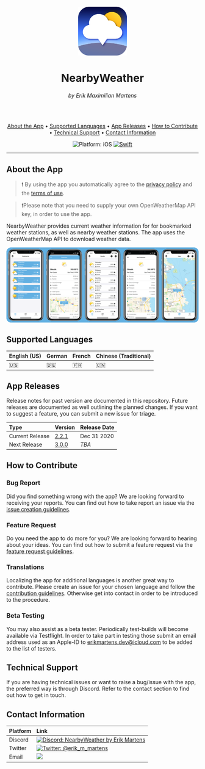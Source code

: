 <p align="center">
<img src="Resources/app_icon.png" alt="NearbyWeather for iOS" height="128" width="128">
</p>

<h1 align="center">NearbyWeather</h1>
<h6 align="center">by Erik Maximilian Martens</h6>

<br>
<p align="center">
  <a href="#about-the-app">About the App</a> •
  <a href="#supported-languages">Supported Languages</a> •
  <a href="#app-releases">App Releases</a> •
  <a href="#how-to-contribute">How to Contribute</a> •
  <a href="#technical-support">Technical Support</a> •
  <a href="#contact-information">Contact Information</a>
</p>

<p align="center">
  <img src="https://img.shields.io/badge/Platform-iOS%2015.0+-lightgrey.svg" alt="Platform: iOS">
<a href="https://developer.apple.com/swift/"><img src="https://img.shields.io/badge/Swift-5.6-orange.svg?style=flat" alt="Swift"/></a>
</p>

---

## About the App

> ❗️ By using the app you automatically agree to the [privacy policy](PRIVACYPOLICY.md) and the [terms of use](TERMSOFUSE.md).

> ❗️Please note that you need to supply your own OpenWeatherMap API key, in order to use the app.

NearbyWeather provides current weather information for for bookmarked weather stations, as well as nearby weather stations. The app uses the OpenWeatherMap API to download weather data.

<p align="center">
<img src="Resources/screenshots.PNG" alt="NearbyWeather Screenshots">
</p>

## Supported Languages

| English (US) | German | French | Chinese (Traditional) |
|:--|:--|:--|:--|
| 🇺🇸 | 🇩🇪 | 🇫🇷 | 🇨🇳 |

## App Releases

Release notes for past version are documented in this repository. Future releases are documented as well outlining the planned changes. If you want to suggest a feature, you can submit a new issue for triage.

| Type | Version | Release Date |
|:--|:--|:--|
| Current Release | [2.2.1](Releases/version_2_2_1.md) | Dec 31 2020 |
| Next Release | [3.0.0](Releases/version_3_0_0.md) | _TBA_ |

## How to Contribute

### Bug Report

Did you find something wrong with the app? We are looking forward to receiving your reports. You can find out how to take report an issue via the [issue creation guidelines](ISSUECREATIONGUIDELINES.md).

### Feature Request

Do you need the app to do more for you? We are looking forward to hearing about your ideas. You can find out how to submit a feature request via the [feature request guidelines](FEATUREREQUESTGUIDELINES.md).

### Translations

Localizing the app for additional languages is another great way to contribute. Please create an issue for your chosen language and follow the [contribution guidelines](CONTRIBUTING.md). Otherwise get into contact in order to be introduced to the procedure.

### Beta Testing

You may also assist as a beta tester. Periodically test-builds will become available via Testflight. In order to take part in testing those submit an email address used as an Apple-ID to [erikmartens.dev@icloud.com](mailto:erikmartens.dev@icloud.com) to be added to the list of testers.

## Technical Support

If you are having technical issues or want to raise a bug/issue with the app, the preferred way is through Discord. Refer to the contact section to find out how to get in touch.

## Contact Information

| Platform | Link |
|:--|:--|
| Discord | <a href="https://discord.gg/fxPgKzC"><img src="https://img.shields.io/discord/717413902689894411.svg?style=shield" alt="Discord: NearbyWeather by Erik Martens"/></a> |
| Twitter | <a href="https://twitter.com/erik_m_martens"><img src="https://img.shields.io/badge/Twitter-@erik_m_martens-blue.svg" alt="Twitter: @erik_m_martens"/></a> |
| Email | <a href="mailto:erikmartens.dev@gicloud.com" title="erikmartens.dev@icloud.com"><img src="https://img.shields.io/badge/email-erikmartens.dev@icloud.com-green?logo=mail&style=flat&logoColor=white"></a> |

